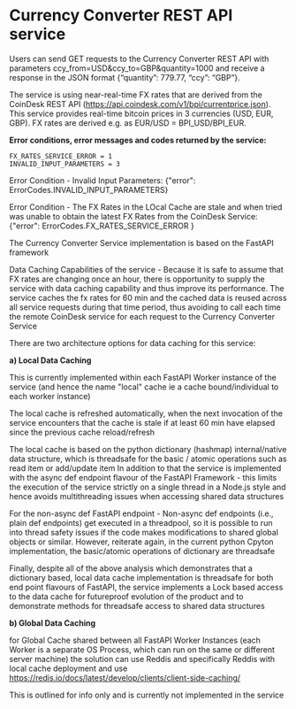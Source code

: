 # **Currency Converter REST API service**

Users can send GET requests to the Currency Converter REST API with parameters
ccy_from=USD&amp;ccy_to=GBP&amp;quantity=1000 and receive a response in the JSON format {“quantity”: 779.77,
“ccy”: “GBP”}.

The service is using near-real-time FX rates that are derived from the CoinDesk REST API
(https://api.coindesk.com/v1/bpi/currentprice.json). This service provides real-time bitcoin prices in 3
currencies (USD, EUR, GBP). FX rates are derived e.g. as EUR/USD = BPI_USD/BPI_EUR. 

**Error conditions, error messages and codes returned by the service:**

    FX_RATES_SERVICE_ERROR = 1
    INVALID_INPUT_PARAMETERS = 3

Error Condition - Invalid Input Parameters:
{"error": ErrorCodes.INVALID_INPUT_PARAMETERS}

Error Condition - The FX Rates in the LOcal Cache are stale and when tried was unable to obtain the latest FX Rates from the CoinDesk Service:
{"error": ErrorCodes.FX_RATES_SERVICE_ERROR }

The Currency Converter Service implementation is based on the FastAPI framework

Data Caching Capabilities of the service - Because it is safe to assume that FX rates are changing once an hour, there is opportunity to supply the service with 
data caching capability and thus improve its performance. The service caches the fx rates for 60 min and the cached data is reused across all service requests during 
that time period, thus avoiding to call each time the remote CoinDesk service for each request to the Currency Converter Service  

There are two architecture options for data caching for this service:

**a) Local Data Caching**

This is currently implemented within each FastAPI Worker instance of the service (and hence the name "local" cache ie a cache bound/individual to each worker instance)

The local cache is refreshed automatically, when the next invocation of the service encounters that the cache is stale if at least 60 min have elapsed since the 
previous cache reload/refresh 

The local cache is based on the python dictionary (hashmap) internal/native data structure, which is threadsafe for the basic / atomic operations such as read item or add/update item
In addition to that the service is implemented with the async def endpoint flavour of the FastAPI Framework - this limits the execution of the service strictly on a single thread in a Node.js style
and hence avoids multithreading issues when accessing shared data structures 

For the non-async def FastAPI endpoint -  Non-async def endpoints (i.e., plain def endpoints) get executed in a threadpool, so it is possible to run into 
thread safety issues if the code makes modifications to shared global objects or similar. However, reiterate again, in the current python Cpyton implementation, the basic/atomic
operations of dictionary are threadsafe 

Finally, despite all of the above analysis which demonstrates that a dictionary based, local data cache implementation is threadsafe for both end point flavours of FastAPI, 
the service implements a Lock based access to the data cache for futureproof evolution of the product and to demonstrate methods for threadsafe access to shared data structures

**b) Global Data Caching**

for Global Cache shared between all FastAPI Worker Instances (each Worker is a separate OS Process, which can run on the same or different server machine)
the solution can use Reddis and specifically Reddis with local cache deployment and use 
https://redis.io/docs/latest/develop/clients/client-side-caching/

This is outlined for info only and is currently not implemented in the service